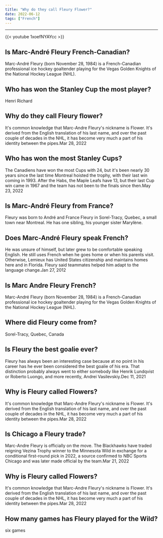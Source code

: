 ```yaml
---
title: "Why do they call Fleury Flower?"
date: 2022-06-12
tags: ["French"]
---
```


---
{{< youtube 1xoefNYAYcc >}}
## Is Marc-André Fleury French-Canadian?
Marc-André Fleury (born November 28, 1984) is a French-Canadian professional ice hockey goaltender playing for the Vegas Golden Knights of the National Hockey League (NHL).

## Who has won the Stanley Cup the most player?
Henri Richard

## Why do they call Fleury flower?
It's common knowledge that Marc-Andre Fleury's nickname is Flower. It's derived from the English translation of his last name, and over the past couple of decades in the NHL, it has become very much a part of his identity between the pipes.Mar 28, 2022

## Who has won the most Stanley Cups?
The Canadiens have won the most Cups with 24, but it's been nearly 30 years since the last time Montreal hoisted the trophy, with their last win coming in 1993. After the Habs, the Maple Leafs have 13, but their last Cup win came in 1967 and the team has not been to the finals since then.May 23, 2022

## Is Marc-André Fleury from France?
Fleury was born to André and France Fleury in Sorel-Tracy, Quebec, a small town near Montreal. He has one sibling, his younger sister Marylène.

## Does Marc-André Fleury speak French?
He was unsure of himself, but later grew to be comfortable speaking English. He still uses French when he goes home or when his parents visit. Otherwise, Lemieux has United States citizenship and maintains homes here and in Florida. Fleury said teammates helped him adapt to the language change.Jan 27, 2012

## Is Marc Andre Fleury French?
Marc-André Fleury (born November 28, 1984) is a French-Canadian professional ice hockey goaltender playing for the Vegas Golden Knights of the National Hockey League (NHL).

## Where did Fleury come from?
Sorel-Tracy, Quebec, Canada

## Is Fleury the best goalie ever?
Fleury has always been an interesting case because at no point in his career has he ever been considered the best goalie of his era. That distinction probably always went to either somebody like Henrik Lundqvist or Roberto Luongo, and more recently, Andrei Vasilevskiy.Dec 11, 2021

## Why is Fleury called Flowers?
It's common knowledge that Marc-Andre Fleury's nickname is Flower. It's derived from the English translation of his last name, and over the past couple of decades in the NHL, it has become very much a part of his identity between the pipes.Mar 28, 2022

## Is Chicago a Fleury trade?
Marc-Andre Fleury is officially on the move. The Blackhawks have traded reigning Vezina Trophy winner to the Minnesota Wild in exchange for a conditional first-round pick in 2022, a source confirmed to NBC Sports Chicago and was later made official by the team.Mar 21, 2022

## Why is Fleury called Flowers?
It's common knowledge that Marc-Andre Fleury's nickname is Flower. It's derived from the English translation of his last name, and over the past couple of decades in the NHL, it has become very much a part of his identity between the pipes.Mar 28, 2022

## How many games has Fleury played for the Wild?
six games


